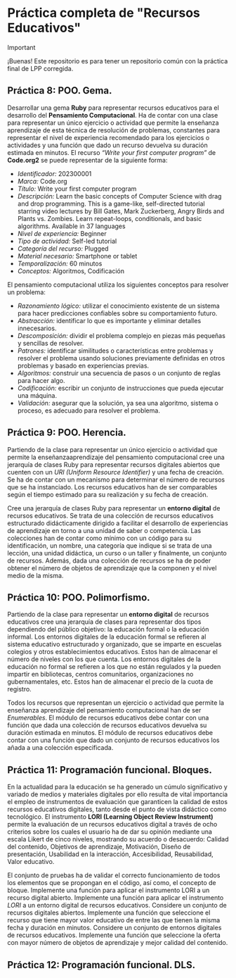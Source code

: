 # Práctica completa de "Recursos Educativos"

> [!IMPORTANT] 
> ¡Buenas! Este repositorio es para tener un repositorio común con la práctica final de LPP corregida.

## Práctica 8: POO. Gema.

Desarrollar una gema **Ruby** para representar recursos educativos para el desarrollo del **Pensamiento Computacional**. Ha de contar con una clase para representar un único ejercicio o actividad que permite la enseñanza aprendizaje de esta técnica de resolución de problemas, constantes para representar el nivel de experiencia recomendado para los ejercicios o actividades y una función que dado un recurso devuelva su duración estimada en minutos. El recurso _“Write your first computer program”_ de **Code.org2** se puede representar de la siguiente forma:

- _Identificador:_ 202300001
- _Marca:_ Code.org
- _Título:_ Write your first computer program
- _Descripción:_ Learn the basic concepts of Computer Science with drag and drop programming. This is a game-like, self-directed tutorial starring video lectures by Bill Gates, Mark Zuckerberg, Angry Birds and Plants vs. Zombies. Learn repeat-loops, conditionals, and basic algorithms. Available in 37 languages
- _Nivel de experiencia:_ Beginner
- _Tipo de actividad:_ Self-led tutorial
- _Categoría del recurso:_ Plugged
- _Material necesario:_ Smartphone or tablet
- _Temporalización:_ 60 minutos
- _Conceptos:_ Algoritmos, Codificación

El pensamiento computacional utiliza los siguientes conceptos para resolver un problema:

- _Razonamiento lógico:_ utilizar el conocimiento existente de un sistema para hacer predicciones confiables sobre su comportamiento futuro.
- _Abstracción:_ identificar lo que es importante y eliminar detalles innecesarios.
- _Descomposición:_ dividir el problema complejo en piezas más pequeñas y sencillas de resolver.
- _Patrones:_ identificar similitudes o características entre problemas y resolver el problema usando soluciones previamente definidas en otros problemas y basado en experiencias previas.
- _Algoritmos:_ construir una secuencia de pasos o un conjunto de reglas para hacer algo.
- _Codificación:_ escribir un conjunto de instrucciones que pueda ejecutar una máquina.
- _Validación:_ asegurar que la solución, ya sea una algoritmo, sistema o proceso, es adecuado para resolver el problema.

## Práctica 9: POO. Herencia.

Partiendo de la clase para representar un único ejercicio o actividad que permite la enseñanzaaprendizaje del pensamiento computacional cree una jerarquía de clases Ruby para representar recursos digitales abiertos que cuenten con un _URI (Uniform Resource Identifier)_ y una fecha de creación. Se ha de contar con un mecanismo para determinar el número de recursos que se ha instanciado. Los recursos educativos han de ser comparables según el tiempo estimado para su realización y su fecha de creación.

Cree una jerarquía de clases Ruby para representar un **entorno digital** de recursos educativos. Se trata de una colección de recursos educativos estructurado didácticamente dirigido a facilitar el desarrollo de experiencias de aprendizaje en torno a una unidad de saber o competencia. Las colecciones han de contar como mínimo con un código para su identificación, un nombre, una categoría que indique si se trata de una lección, una unidad didáctica, un curso o un taller y finalmente, un conjunto de recursos. Además, dada una colección de recursos se ha de poder obtener el número de objetos de aprendizaje que la componen y el nivel medio de la misma.

## Práctica 10: POO. Polimorfismo.

Partiendo de la clase para representar un **entorno digital** de recursos educativos cree una jerarquía de clases para representar dos tipos dependiendo del público objetivo: la educación formal o la educación informal. Los entornos digitales de la educación formal se refieren al sistema educativo estructurado y organizado, que se imparte en escuelas colegios y otros establecimientos educativos. Estos han de almacenar el número de niveles con los que cuenta. Los entornos digitales de la educación no formal se refieren a los que no están regulados y la pueden impartir en bibliotecas, centros comunitarios, organizaciones no gubernamentales, etc. Estos han de almacenar el precio de la cuota de registro.

Todos los recursos que representan un ejercicio o actividad que permite la enseñanza aprendizaje del pensamiento computacional han de ser _Enumerables_. El módulo de recursos educativos debe contar con una función que dada una colección de recursos educativos devuelva su duración estimada en minutos. El módulo de recursos educativos debe contar con una función que dado un conjunto de recursos educativos los añada a una colección especificada.

## Práctica 11: Programación funcional. Bloques.

En la actualidad para la educación se ha generado un cúmulo significativo y variado de medios y materiales digitales por ello resulta de vital importancia el empleo de instrumentos de evaluación que garanticen la calidad de estos recursos educativos digitales, tanto desde el punto de vista didáctico como tecnológico. El instrumento **LORI (Learning Object Review Instrument)** permite la evaluación de un recursos educativos digital a través de ocho criterios sobre los cuales el usuario ha de dar su opinión mediante una escala Likert de cinco niveles, mostrando su acuerdo o desacuerdo: Calidad del contenido, Objetivos de aprendizaje, Motivación, Diseño de presentación, Usabilidad en la interacción, Accesibilidad, Reusabilidad, Valor educativo.

El conjunto de pruebas ha de validar el correcto funcionamiento de todos los elementos que se propongan en el código, así como, el concepto de bloque. Implemente una función para aplicar el instrumento LORI a un recurso digital abierto. Implemente una función para aplicar el instrumento *LORI* a un entorno digital de recursos educativos. Considere un conjunto de recursos digitales abiertos. Implemente una función que seleccione el recurso que tiene mayor valor educativo de entre las que tienen la misma fecha y duración en minutos. Considere un conjunto de entornos digitales de recursos educativos. Implemente una función que seleccione la oferta con mayor número de objetos de aprendizaje y mejor calidad del contenido.

## Práctica 12: Programación funcional. DLS.

